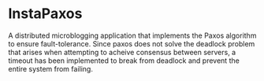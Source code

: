 # InstaPaxos
A distributed microblogging application that implements the Paxos algorithm to ensure fault-tolerance. Since paxos does not solve the deadlock problem that arises when attempting to acheive consensus between servers, a timeout has been implemented to break from deadlock and prevent the entire system from failing. 
